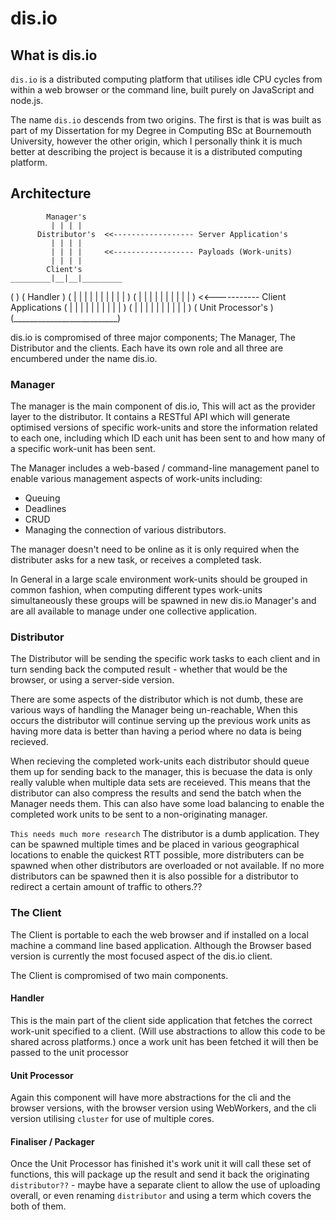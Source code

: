 # dis.io

## What is dis.io

`dis.io` is a distributed computing platform that utilises idle CPU cycles from within a web browser or the command line, built purely on JavaScript and node.js.

The name `dis.io` descends from two origins. The first is that is was built as part of my Dissertation for my Degree in Computing BSc at Bournemouth University, however the other origin, which I personally think it is much better at describing the project is because it is a distributed computing platform.

## Architecture

   	        Manager's
   	         | | | |
   	      Distributor's  <<------------------ Server Application's
   		     | | | |
   		     | | | |     <<------------------ Payloads (Work-units)
   		     | | | |
   		    Client's
    _________|__|__|_________
   (						  )
   (	      Handler         )
   (	| | | | | | | | | |   )
   (	| | | | | | | | | |   ) <<----------- Client Applications
   (	| | | | | | | | | |   )
   (	| | | | | | | | | |   )
   (      Unit Processor's    )
   (__________________________)

dis.io is compromised of three major components; The Manager, The Distributor and the clients. Each have its own role and all three are encumbered under the name dis.io.

### Manager

The manager is the main component of dis.io, This will act as the provider layer to the distributor. It contains a RESTful API which will generate optimised versions of specific work-units and store the information related to each one, including which ID each unit has been sent to and how many of a specific work-unit has been sent.

The Manager includes a web-based / command-line management panel to enable various management aspects of work-units including:

- Queuing
- Deadlines
- CRUD
- Managing the connection of various distributors.

The manager doesn't need to be online as it is only required when the distributer asks for a new task, or receives a completed task.

In General in a large scale environment work-units should be grouped in common fashion, when computing different types work-units simultaneously these groups will be spawned in new dis.io Manager's and are all available to manage under one collective application.

### Distributor

The Distributor will be sending the specific work tasks to each client and in turn sending back the computed result - whether that would be the browser, or using a server-side version.

There are some aspects of the distributor which is not dumb, these are various ways of handling the Manager being un-reachable, When this occurs the distributor will continue serving up the previous work units as having more data is better than having a period where no data is being recieved.

When recieving the completed work-units each distributor should queue them up for sending back to the manager, this is becuase the data is only really valuble when multiple data sets are receieved. This means that the distributor can also compress the results and send the batch when the Manager needs them. This can also have some load balancing to enable the completed work units to be sent to a non-originating manager.

`This needs much more research`
The distributor is a dumb application. They can be spawned multiple times and be placed in various geographical locations to enable the quickest RTT possible, more distributers can be spawned when other distributors are overloaded or not available. If no more distributors can be spawned then it is also possible for a distributor to redirect a certain amount of traffic to others.??


### The Client

The Client is portable to each the web browser and if installed on a local machine a command line based application. Although the Browser based version is currently the most focused aspect of the dis.io client.

The Client is compromised of two main components.

#### Handler

This is the main part of the client side application that fetches the correct work-unit specified to a client. (Will use abstractions to allow this code to be shared across platforms.) once a work unit has been fetched it will then be passed to the unit processor

#### Unit Processor

Again this component will have more abstractions for the cli and the browser versions, with the browser version using WebWorkers, and the cli version utilising `cluster` for use of multiple cores.

#### Finaliser / Packager

Once the Unit Processor has finished it's work unit it will call these set of functions, this will package up the result and send it back the originating `distributor??` - maybe have a separate client to allow the use of uploading overall, or even renaming `distributor` and using a term which covers the both of them.